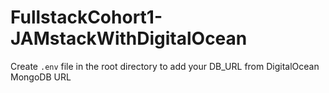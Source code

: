 # FullstackCohort1-JAMstackWithDigitalOcean

Create `.env` file in the root directory to add your DB_URL from DigitalOcean MongoDB URL
